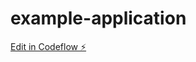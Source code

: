 # example-application

[Edit in Codeflow ⚡️](https://stackblitz.com/~/github.com/tejasnoovosoft/example-application)